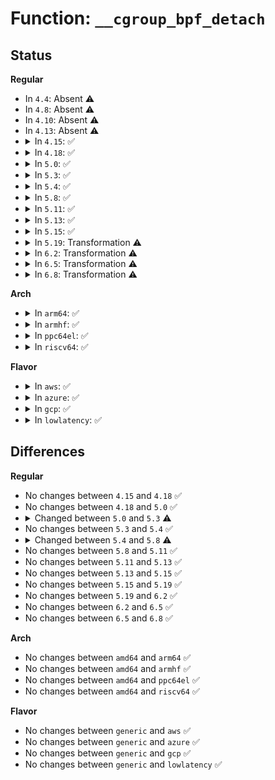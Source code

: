 # Function: <code>__cgroup_bpf_detach</code>

## Status
<b>Regular</b>
<ul>
<li>
In <code>4.4</code>: Absent ⚠️
</li>
<li>
In <code>4.8</code>: Absent ⚠️
</li>
<li>
In <code>4.10</code>: Absent ⚠️
</li>
<li>
In <code>4.13</code>: Absent ⚠️
</li>
<li>
<details>
<summary>In <code>4.15</code>: ✅</summary>

```c
int __cgroup_bpf_detach(struct cgroup *cgrp, struct bpf_prog *prog, enum bpf_attach_type type, u32 unused_flags);
```

**Collision:** Unique Global

**Inline:** No

**Transformation:** False

**Instances:**

```
In kernel/bpf/cgroup.c (ffffffff811b2c20)
Location: kernel/bpf/cgroup.c:296
Inline: False
Direct callers:
  - kernel/cgroup/cgroup.c:cgroup_bpf_detach
```
**Symbols:**

```
ffffffff811b2c20-ffffffff811b2e2c: __cgroup_bpf_detach (STB_GLOBAL)
```
</details>
</li>
<li>
<details>
<summary>In <code>4.18</code>: ✅</summary>

```c
int __cgroup_bpf_detach(struct cgroup *cgrp, struct bpf_prog *prog, enum bpf_attach_type type, u32 unused_flags);
```

**Collision:** Unique Global

**Inline:** No

**Transformation:** False

**Instances:**

```
In kernel/bpf/cgroup.c (ffffffff811d22d0)
Location: kernel/bpf/cgroup.c:295
Inline: False
Direct callers:
  - kernel/cgroup/cgroup.c:cgroup_bpf_detach
```
**Symbols:**

```
ffffffff811d22d0-ffffffff811d24de: __cgroup_bpf_detach (STB_GLOBAL)
```
</details>
</li>
<li>
<details>
<summary>In <code>5.0</code>: ✅</summary>

```c
int __cgroup_bpf_detach(struct cgroup *cgrp, struct bpf_prog *prog, enum bpf_attach_type type, u32 unused_flags);
```

**Collision:** Unique Global

**Inline:** No

**Transformation:** False

**Instances:**

```
In kernel/bpf/cgroup.c (ffffffff811e2130)
Location: kernel/bpf/cgroup.c:365
Inline: False
Direct callers:
  - kernel/cgroup/cgroup.c:cgroup_bpf_detach
```
**Symbols:**

```
ffffffff811e2130-ffffffff811e226d: __cgroup_bpf_detach (STB_GLOBAL)
```
</details>
</li>
<li>
<details>
<summary>In <code>5.3</code>: ✅</summary>

```c
int __cgroup_bpf_detach(struct cgroup *cgrp, struct bpf_prog *prog, enum bpf_attach_type type);
```

**Collision:** Unique Global

**Inline:** No

**Transformation:** False

**Instances:**

```
In kernel/bpf/cgroup.c (ffffffff811f92a0)
Location: kernel/bpf/cgroup.c:420
Inline: False
Direct callers:
  - kernel/cgroup/cgroup.c:cgroup_bpf_detach
```
**Symbols:**

```
ffffffff811f92a0-ffffffff811f93d5: __cgroup_bpf_detach (STB_GLOBAL)
```
</details>
</li>
<li>
<details>
<summary>In <code>5.4</code>: ✅</summary>

```c
int __cgroup_bpf_detach(struct cgroup *cgrp, struct bpf_prog *prog, enum bpf_attach_type type);
```

**Collision:** Unique Global

**Inline:** No

**Transformation:** False

**Instances:**

```
In kernel/bpf/cgroup.c (ffffffff81206370)
Location: kernel/bpf/cgroup.c:430
Inline: False
Direct callers:
  - kernel/cgroup/cgroup.c:cgroup_bpf_detach
```
**Symbols:**

```
ffffffff81206370-ffffffff812064a5: __cgroup_bpf_detach (STB_GLOBAL)
```
</details>
</li>
<li>
<details>
<summary>In <code>5.8</code>: ✅</summary>

```c
int __cgroup_bpf_detach(struct cgroup *cgrp, struct bpf_prog *prog, struct bpf_cgroup_link *link, enum bpf_attach_type type);
```

**Collision:** Unique Global

**Inline:** No

**Transformation:** False

**Instances:**

```
In kernel/bpf/cgroup.c (ffffffff8122dc50)
Location: kernel/bpf/cgroup.c:654
Inline: False
Direct callers:
  - kernel/cgroup/cgroup.c:cgroup_bpf_detach
```
**Symbols:**

```
ffffffff8122dc50-ffffffff8122de16: __cgroup_bpf_detach (STB_GLOBAL)
```
</details>
</li>
<li>
<details>
<summary>In <code>5.11</code>: ✅</summary>

```c
int __cgroup_bpf_detach(struct cgroup *cgrp, struct bpf_prog *prog, struct bpf_cgroup_link *link, enum bpf_attach_type type);
```

**Collision:** Unique Global

**Inline:** No

**Transformation:** False

**Instances:**

```
In kernel/bpf/cgroup.c (ffffffff81236110)
Location: kernel/bpf/cgroup.c:667
Inline: False
Direct callers:
  - kernel/cgroup/cgroup.c:cgroup_bpf_detach
```
**Symbols:**

```
ffffffff81236110-ffffffff812362bf: __cgroup_bpf_detach (STB_GLOBAL)
```
</details>
</li>
<li>
<details>
<summary>In <code>5.13</code>: ✅</summary>

```c
int __cgroup_bpf_detach(struct cgroup *cgrp, struct bpf_prog *prog, struct bpf_cgroup_link *link, enum bpf_attach_type type);
```

**Collision:** Unique Global

**Inline:** No

**Transformation:** False

**Instances:**

```
In kernel/bpf/cgroup.c (ffffffff8123a360)
Location: kernel/bpf/cgroup.c:667
Inline: False
Direct callers:
  - kernel/cgroup/cgroup.c:cgroup_bpf_detach
```
**Symbols:**

```
ffffffff8123a360-ffffffff8123a51a: __cgroup_bpf_detach (STB_GLOBAL)
```
</details>
</li>
<li>
<details>
<summary>In <code>5.15</code>: ✅</summary>

```c
int __cgroup_bpf_detach(struct cgroup *cgrp, struct bpf_prog *prog, struct bpf_cgroup_link *link, enum bpf_attach_type type);
```

**Collision:** Unique Global

**Inline:** No

**Transformation:** False

**Instances:**

```
In kernel/bpf/cgroup.c (ffffffff81274db0)
Location: kernel/bpf/cgroup.c:681
Inline: False
Direct callers:
  - kernel/cgroup/cgroup.c:cgroup_bpf_detach
```
**Symbols:**

```
ffffffff81274db0-ffffffff8127505e: __cgroup_bpf_detach (STB_GLOBAL)
```
</details>
</li>
<li>
<details>
<summary>In <code>5.19</code>: Transformation ⚠️</summary>

```c
int __cgroup_bpf_detach(struct cgroup *cgrp, struct bpf_prog *prog, struct bpf_cgroup_link *link, enum bpf_attach_type type);
```

**Collision:** Unique Static

**Inline:** No

**Transformation:** True

**Instances:**

```
In kernel/bpf/cgroup.c (0)
Location: kernel/bpf/cgroup.c:788
Inline: False
Direct callers:
  - kernel/bpf/cgroup.c:bpf_cgroup_link_release
  - kernel/bpf/cgroup.c:cgroup_bpf_prog_detach
  - kernel/bpf/cgroup.c:cgroup_bpf_prog_detach
```
**Symbols:**

```
ffffffff812c3480-ffffffff812c3971: __cgroup_bpf_detach (STB_LOCAL)
ffffffff81e6ab8f-ffffffff81e6abbc: __cgroup_bpf_detach.cold (STB_LOCAL)
```
</details>
</li>
<li>
<details>
<summary>In <code>6.2</code>: Transformation ⚠️</summary>

```c
int __cgroup_bpf_detach(struct cgroup *cgrp, struct bpf_prog *prog, struct bpf_cgroup_link *link, enum bpf_attach_type type);
```

**Collision:** Unique Static

**Inline:** No

**Transformation:** True

**Instances:**

```
In kernel/bpf/cgroup.c (0)
Location: kernel/bpf/cgroup.c:949
Inline: False
Direct callers:
  - kernel/bpf/cgroup.c:bpf_cgroup_link_release
  - kernel/bpf/cgroup.c:cgroup_bpf_prog_detach
  - kernel/bpf/cgroup.c:cgroup_bpf_prog_detach
```
**Symbols:**

```
ffffffff81327ba0-ffffffff81328029: __cgroup_bpf_detach (STB_LOCAL)
ffffffff82061c41-ffffffff82061c64: __cgroup_bpf_detach.cold (STB_LOCAL)
```
</details>
</li>
<li>
<details>
<summary>In <code>6.5</code>: Transformation ⚠️</summary>

```c
int __cgroup_bpf_detach(struct cgroup *cgrp, struct bpf_prog *prog, struct bpf_cgroup_link *link, enum bpf_attach_type type);
```

**Collision:** Unique Static

**Inline:** No

**Transformation:** True

**Instances:**

```
In kernel/bpf/cgroup.c (0)
Location: kernel/bpf/cgroup.c:949
Inline: False
Direct callers:
  - kernel/bpf/cgroup.c:bpf_cgroup_link_release
  - kernel/bpf/cgroup.c:cgroup_bpf_prog_detach
  - kernel/bpf/cgroup.c:cgroup_bpf_prog_detach
```
**Symbols:**

```
ffffffff81357f00-ffffffff81358399: __cgroup_bpf_detach (STB_LOCAL)
ffffffff820e1379-ffffffff820e13a2: __cgroup_bpf_detach.cold (STB_LOCAL)
```
</details>
</li>
<li>
<details>
<summary>In <code>6.8</code>: Transformation ⚠️</summary>

```c
int __cgroup_bpf_detach(struct cgroup *cgrp, struct bpf_prog *prog, struct bpf_cgroup_link *link, enum bpf_attach_type type);
```

**Collision:** Unique Static

**Inline:** No

**Transformation:** True

**Instances:**

```
In kernel/bpf/cgroup.c (0)
Location: kernel/bpf/cgroup.c:950
Inline: False
Direct callers:
  - kernel/bpf/cgroup.c:bpf_cgroup_link_release
  - kernel/bpf/cgroup.c:cgroup_bpf_prog_detach
  - kernel/bpf/cgroup.c:cgroup_bpf_prog_detach
```
**Symbols:**

```
ffffffff81380a80-ffffffff81380f18: __cgroup_bpf_detach (STB_LOCAL)
ffffffff821bdd88-ffffffff821bddb1: __cgroup_bpf_detach.cold (STB_LOCAL)
```
</details>
</li>
</ul>
<b>Arch</b>
<ul>
<li>
<details>
<summary>In <code>arm64</code>: ✅</summary>

```c
int __cgroup_bpf_detach(struct cgroup *cgrp, struct bpf_prog *prog, enum bpf_attach_type type);
```

**Collision:** Unique Global

**Inline:** No

**Transformation:** False

**Instances:**

```
In kernel/bpf/cgroup.c (ffff80001028f5f8)
Location: kernel/bpf/cgroup.c:430
Inline: False
Direct callers:
  - kernel/cgroup/cgroup.c:cgroup_bpf_detach
```
**Symbols:**

```
ffff80001028f5f8-ffff80001028f75c: __cgroup_bpf_detach (STB_GLOBAL)
```
</details>
</li>
<li>
<details>
<summary>In <code>armhf</code>: ✅</summary>

```c
int __cgroup_bpf_detach(struct cgroup *cgrp, struct bpf_prog *prog, enum bpf_attach_type type);
```

**Collision:** Unique Global

**Inline:** No

**Transformation:** False

**Instances:**

```
In kernel/bpf/cgroup.c (c04bef28)
Location: kernel/bpf/cgroup.c:430
Inline: False
Direct callers:
  - kernel/cgroup/cgroup.c:cgroup_bpf_detach
```
**Symbols:**

```
c04bef28-c04bf0b8: __cgroup_bpf_detach (STB_GLOBAL)
```
</details>
</li>
<li>
<details>
<summary>In <code>ppc64el</code>: ✅</summary>

```c
int __cgroup_bpf_detach(struct cgroup *cgrp, struct bpf_prog *prog, enum bpf_attach_type type);
```

**Collision:** Unique Global

**Inline:** No

**Transformation:** False

**Instances:**

```
In kernel/bpf/cgroup.c (c00000000033c3c0)
Location: kernel/bpf/cgroup.c:430
Inline: False
Direct callers:
  - kernel/cgroup/cgroup.c:cgroup_bpf_detach
```
**Symbols:**

```
c00000000033c3c0-c00000000033c5e0: __cgroup_bpf_detach (STB_GLOBAL)
```
</details>
</li>
<li>
<details>
<summary>In <code>riscv64</code>: ✅</summary>

```c
int __cgroup_bpf_detach(struct cgroup *cgrp, struct bpf_prog *prog, enum bpf_attach_type type);
```

**Collision:** Unique Global

**Inline:** No

**Transformation:** False

**Instances:**

```
In kernel/bpf/cgroup.c (ffffffe0001c2680)
Location: kernel/bpf/cgroup.c:430
Inline: False
Direct callers:
  - kernel/cgroup/cgroup.c:cgroup_bpf_detach
```
**Symbols:**

```
ffffffe0001c2680-ffffffe0001c27c6: __cgroup_bpf_detach (STB_GLOBAL)
```
</details>
</li>
</ul>
<b>Flavor</b>
<ul>
<li>
<details>
<summary>In <code>aws</code>: ✅</summary>

```c
int __cgroup_bpf_detach(struct cgroup *cgrp, struct bpf_prog *prog, enum bpf_attach_type type);
```

**Collision:** Unique Global

**Inline:** No

**Transformation:** False

**Instances:**

```
In kernel/bpf/cgroup.c (ffffffff811fe990)
Location: kernel/bpf/cgroup.c:430
Inline: False
Direct callers:
  - kernel/cgroup/cgroup.c:cgroup_bpf_detach
```
**Symbols:**

```
ffffffff811fe990-ffffffff811feac5: __cgroup_bpf_detach (STB_GLOBAL)
```
</details>
</li>
<li>
<details>
<summary>In <code>azure</code>: ✅</summary>

```c
int __cgroup_bpf_detach(struct cgroup *cgrp, struct bpf_prog *prog, enum bpf_attach_type type);
```

**Collision:** Unique Global

**Inline:** No

**Transformation:** False

**Instances:**

```
In kernel/bpf/cgroup.c (ffffffff811f16e0)
Location: kernel/bpf/cgroup.c:430
Inline: False
Direct callers:
  - kernel/cgroup/cgroup.c:cgroup_bpf_detach
```
**Symbols:**

```
ffffffff811f16e0-ffffffff811f1815: __cgroup_bpf_detach (STB_GLOBAL)
```
</details>
</li>
<li>
<details>
<summary>In <code>gcp</code>: ✅</summary>

```c
int __cgroup_bpf_detach(struct cgroup *cgrp, struct bpf_prog *prog, enum bpf_attach_type type);
```

**Collision:** Unique Global

**Inline:** No

**Transformation:** False

**Instances:**

```
In kernel/bpf/cgroup.c (ffffffff811fc760)
Location: kernel/bpf/cgroup.c:430
Inline: False
Direct callers:
  - kernel/cgroup/cgroup.c:cgroup_bpf_detach
```
**Symbols:**

```
ffffffff811fc760-ffffffff811fc895: __cgroup_bpf_detach (STB_GLOBAL)
```
</details>
</li>
<li>
<details>
<summary>In <code>lowlatency</code>: ✅</summary>

```c
int __cgroup_bpf_detach(struct cgroup *cgrp, struct bpf_prog *prog, enum bpf_attach_type type);
```

**Collision:** Unique Global

**Inline:** No

**Transformation:** False

**Instances:**

```
In kernel/bpf/cgroup.c (ffffffff8120b3d0)
Location: kernel/bpf/cgroup.c:430
Inline: False
Direct callers:
  - kernel/cgroup/cgroup.c:cgroup_bpf_detach
```
**Symbols:**

```
ffffffff8120b3d0-ffffffff8120b505: __cgroup_bpf_detach (STB_GLOBAL)
```
</details>
</li>
</ul>

## Differences
<b>Regular</b>
<ul>
<li>
No changes between <code>4.15</code> and <code>4.18</code> ✅
</li>
<li>
No changes between <code>4.18</code> and <code>5.0</code> ✅
</li>
<li>
<details>
<summary>Changed between <code>5.0</code> and <code>5.3</code> ⚠️</summary>
<ul>
<li>
<b>Param removed. </b>
<code>u32 unused_flags</code>
</li>
</ul>
</details>
</li>
<li>
No changes between <code>5.3</code> and <code>5.4</code> ✅
</li>
<li>
<details>
<summary>Changed between <code>5.4</code> and <code>5.8</code> ⚠️</summary>
<ul>
<li>
<b>Param added. </b>
<code>struct bpf_cgroup_link *link</code>
</li>
<li>
<b>Param reordered. </b>
<code>cgrp, prog, type</code> ➡️ <code>cgrp, prog, link, type</code>
</li>
</ul>
</details>
</li>
<li>
No changes between <code>5.8</code> and <code>5.11</code> ✅
</li>
<li>
No changes between <code>5.11</code> and <code>5.13</code> ✅
</li>
<li>
No changes between <code>5.13</code> and <code>5.15</code> ✅
</li>
<li>
No changes between <code>5.15</code> and <code>5.19</code> ✅
</li>
<li>
No changes between <code>5.19</code> and <code>6.2</code> ✅
</li>
<li>
No changes between <code>6.2</code> and <code>6.5</code> ✅
</li>
<li>
No changes between <code>6.5</code> and <code>6.8</code> ✅
</li>
</ul>
<b>Arch</b>
<ul>
<li>
No changes between <code>amd64</code> and <code>arm64</code> ✅
</li>
<li>
No changes between <code>amd64</code> and <code>armhf</code> ✅
</li>
<li>
No changes between <code>amd64</code> and <code>ppc64el</code> ✅
</li>
<li>
No changes between <code>amd64</code> and <code>riscv64</code> ✅
</li>
</ul>
<b>Flavor</b>
<ul>
<li>
No changes between <code>generic</code> and <code>aws</code> ✅
</li>
<li>
No changes between <code>generic</code> and <code>azure</code> ✅
</li>
<li>
No changes between <code>generic</code> and <code>gcp</code> ✅
</li>
<li>
No changes between <code>generic</code> and <code>lowlatency</code> ✅
</li>
</ul>
